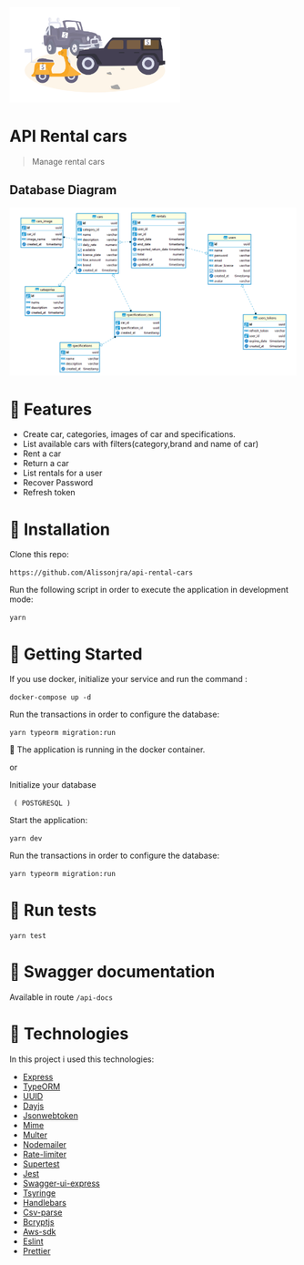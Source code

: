 <img src="/.github/logo.png" width="300" />

# API Rental cars 
> Manage rental cars

## Database Diagram

<img src="/.github/diagram.png"  />

# :rocket: Features
* Create car, categories, images of car and specifications.
* List available cars with filters(category,brand and name of car)
* Rent a car
* Return a car 
* List rentals for a user
* Recover Password
* Refresh token


# :construction_worker: Installation

Clone this repo:

```https://github.com/Alissonjra/api-rental-cars ```

Run the following script in order to execute the application in development mode:

``` yarn ```



# :runner: Getting Started


If you use docker, initialize your service and run the command :

``` docker-compose up -d ```


Run the transactions in order to configure the database:

```yarn typeorm migration:run```


:runner: The application is running in the docker container.

or

Initialize your database 

``` ( POSTGRESQL )```

Start the application:

```yarn dev```


Run the transactions in order to configure the database:

```yarn typeorm migration:run```



# :runner: Run tests
```yarn test```

# :memo: Swagger documentation
Available in route ``` /api-docs ```


# :hammer: Technologies

In this project i used this technologies:

- [Express](https://expressjs.com/pt-br/)
- [TypeORM](https://typeorm.io/#/)
- [UUID](https://www.npmjs.com/package/uuid)
- [Dayjs](https://www.npmjs.com/package/dayjs)
- [Jsonwebtoken](https://jwt.io/)
- [Mime](https://www.npmjs.com/package/mime)
- [Multer](https://www.npmjs.com/package/multer)
- [Nodemailer](https://nodemailer.com/about/)
- [Rate-limiter](https://www.npmjs.com/package/express-rate-limit)
- [Supertest](https://www.npmjs.com/package/supertest)
- [Jest](https://jestjs.io/)
- [Swagger-ui-express](https://www.npmjs.com/package/swagger-ui-express)
- [Tsyringe](https://www.npmjs.com/package/tsyringe)
- [Handlebars](https://handlebarsjs.com/)
- [Csv-parse](https://www.npmjs.com/package/csv-parse)
- [Bcryptjs](https://www.npmjs.com/package/bcryptjs)
- [Aws-sdk](https://aws.amazon.com/pt/sdk-for-javascript/)
- [Eslint](https://eslint.org/)
- [Prettier](https://prettier.io/)
